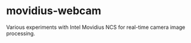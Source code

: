 # movidius-webcam
Various experiments with Intel Movidius NCS for real-time camera image processing.

